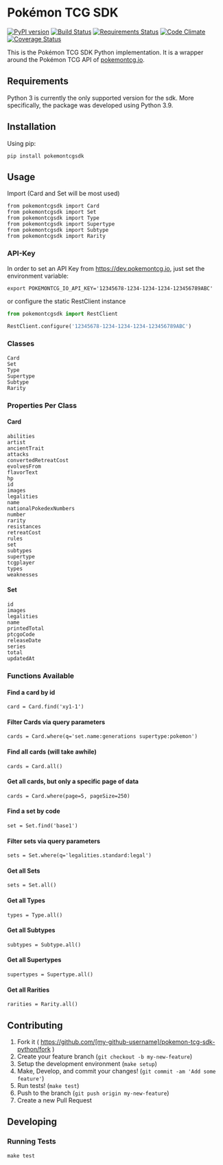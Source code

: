 # Pokémon TCG SDK

[![PyPI version](https://badge.fury.io/py/pokemontcgsdk.svg)](https://badge.fury.io/py/pokemontcgsdk)
[![Build Status](https://travis-ci.org/PokemonTCG/pokemon-tcg-sdk-python.svg?branch=master)](https://travis-ci.org/PokemonTCG/pokemon-tcg-sdk-python)
[![Requirements Status](https://requires.io/github/PokemonTCG/pokemon-tcg-sdk-python/requirements.svg?branch=master)](https://requires.io/github/PokemonTCG/pokemon-tcg-sdk-python/requirements/?branch=master)
[![Code Climate](https://codeclimate.com/github/PokemonTCG/pokemon-tcg-sdk-python/badges/gpa.svg)](https://codeclimate.com/github/PokemonTCG/pokemon-tcg-sdk-python)
[![Coverage Status](https://coveralls.io/repos/github/PokemonTCG/pokemon-tcg-sdk-python/badge.svg?branch=master)](https://coveralls.io/github/PokemonTCG/pokemon-tcg-sdk-python?branch=master)

This is the Pokémon TCG SDK Python implementation. It is a wrapper around the Pokémon TCG API of [pokemontcg.io](http://pokemontcg.io/).

## Requirements
Python 3 is currently the only supported version for the sdk. More specifically, the package was developed using Python 3.9.

## Installation

Using pip:

    pip install pokemontcgsdk

## Usage

Import (Card and Set will be most used)

    from pokemontcgsdk import Card
    from pokemontcgsdk import Set
    from pokemontcgsdk import Type
    from pokemontcgsdk import Supertype
    from pokemontcgsdk import Subtype
    from pokemontcgsdk import Rarity


### API-Key

In order to set an API Key from https://dev.pokemontcg.io, just set the environment variable:

    export POKEMONTCG_IO_API_KEY='12345678-1234-1234-1234-123456789ABC'

or configure the static RestClient instance

```python
from pokemontcgsdk import RestClient

RestClient.configure('12345678-1234-1234-1234-123456789ABC')
```

### Classes

    Card
    Set
    Type
    Supertype
    Subtype
    Rarity

### Properties Per Class

#### Card

    abilities
    artist
    ancientTrait
    attacks
    convertedRetreatCost
    evolvesFrom
    flavorText
    hp
    id
    images
    legalities
    name
    nationalPokedexNumbers
    number
    rarity
    resistances
    retreatCost
    rules
    set
    subtypes
    supertype
    tcgplayer
    types
    weaknesses

#### Set

    id
    images
    legalities
    name
    printedTotal
    ptcgoCode
    releaseDate
    series
    total
    updatedAt

### Functions Available

#### Find a card by id

    card = Card.find('xy1-1')

#### Filter Cards via query parameters

    cards = Card.where(q='set.name:generations supertype:pokemon')
    
#### Find all cards (will take awhile)

    cards = Card.all()
    
#### Get all cards, but only a specific page of data

    cards = Card.where(page=5, pageSize=250)
    
#### Find a set by code

    set = Set.find('base1')
    
#### Filter sets via query parameters

    sets = Set.where(q='legalities.standard:legal')
    
#### Get all Sets

    sets = Set.all()
    
#### Get all Types

    types = Type.all()

#### Get all Subtypes

    subtypes = Subtype.all()

#### Get all Supertypes

    supertypes = Supertype.all()

#### Get all Rarities

    rarities = Rarity.all()

## Contributing

1. Fork it ( https://github.com/[my-github-username]/pokemon-tcg-sdk-python/fork )
2. Create your feature branch (`git checkout -b my-new-feature`)
3. Setup the development environment (`make setup`)
4. Make, Develop, and commit your changes! (`git commit -am 'Add some feature'`)
5. Run tests! (`make test`)
6. Push to the branch (`git push origin my-new-feature`)
7. Create a new Pull Request

## Developing

### Running Tests

    make test
